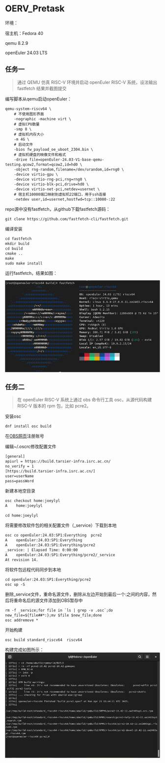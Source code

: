 # OERV_Pretask
环境：

宿主机：Fedora 40

qemu 8.2.9

openEuler 24.03 LTS

## 任务一
> 通过 QEMU 仿真 RISC-V 环境并启动 openEuler RISC-V 系统，设法输出 fastfetch 结果并截图提交

编写脚本从qemu启动openEuler：
```
qemu-system-riscv64 \
    # 不使用图形界面
    -nographic -machine virt \
    # 虚拟CPU数量
    -smp 8 \
    # 虚拟机内存大小
    -m 4G \
    # 启动文件
    -bios fw_payload_oe_uboot_2304.bin \
    # 虚拟机硬盘的映像文件和格式
    -drive file=openEuler-24.03-V1-base-qemu-testing.qcow2,format=qcow2,id=hd0 \
    -object rng-random,filename=/dev/urandom,id=rng0 \
    -device virtio-gpu \
    -device virtio-rng-pci,rng=rng0 \
    -device virtio-blk-pci,drive=hd0 \
    -device virtio-net-pci,netdev=usernet \
    # 宿主机10000端口映射到虚拟机22端口，用于ssh连接
    -netdev user,id=usernet,hostfwd=tcp::10000-:22
```
repo源中没有fastfetch，从github下载fastfetch源码：
```
git clone https://github.com/fastfetch-cli/fastfetch.git
```
编译安装
```
cd fastfetch
mkdir build
cd build
cmake ..
make
sudo make install
```
运行fastfetch，结果如图：

![fastfetch](https://github.com/JoeyLYL/oerv_pretask/blob/main/images/fastfetch.png)

## 任务二
> 在 openEuler RISC-V 系统上通过 obs 命令行工具 osc，从源代码构建 RISC-V 版本的 rpm 包，比如 pcre2。

安装osc
```
dnf install osc build
```
在[OBS网页](https://build.tarsier-infra.isrc.ac.cn/)注册账号

编辑~/.oscrc修改配置文件
```
[general]
apiurl = https://build.tarsier-infra.isrc.ac.cn/
no_verify = 1
[https://build.tarsier-infra.isrc.ac.cn/]
user=userName
pass=passWord
```
新建本地空目录
```
osc checkout home:joeylyl
A    home:joeylyl

cd home:joeylyl
```
将需要修改软件包的相关配置文件（_service）下载到本地
```
osc co openEuler:24.03:SP1:Everything  pcre2
A    openEuler:24.03:SP1:Everything
A    openEuler:24.03:SP1:Everything/pcre2
_service: | Elapsed Time: 0:00:00                                              
A    openEuler:24.03:SP1:Everything/pcre2/_service
At revision 14.
```
将软件包远程代码同步到本地
```
cd openEuler:24.03:SP1:Everything/pcre2
osc up -S
```
删除_service文件，重命名源文件，删除从左边开始到最后一个:之间的内容，然后将重命名后的源文件添加到OBS暂存中
```
rm -f _service;for file in `ls | grep -v .osc`;do new_file=${file##*:};mv $file $new_file;done
osc addremove *
```
开始构建
```
osc build standard_riscv64  riscv64
```
构建完成如图所示：
![build_pcre2](https://github.com/JoeyLYL/oerv_pretask/blob/main/build_pcre2.png)


